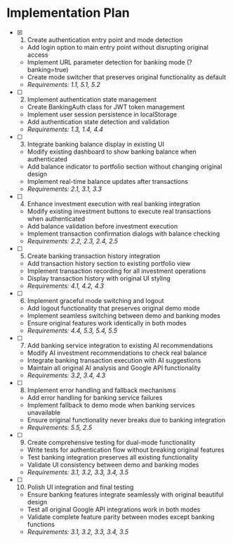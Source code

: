 # Implementation Plan

- [x] 1. Create authentication entry point and mode detection



  - Add login option to main entry point without disrupting original access
  - Implement URL parameter detection for banking mode (?banking=true)
  - Create mode switcher that preserves original functionality as default
  - _Requirements: 1.1, 5.1, 5.2_

- [ ] 2. Implement authentication state management
  - Create BankingAuth class for JWT token management
  - Implement user session persistence in localStorage
  - Add authentication state detection and validation
  - _Requirements: 1.3, 1.4, 4.4_

- [ ] 3. Integrate banking balance display in existing UI
  - Modify existing dashboard to show banking balance when authenticated
  - Add balance indicator to portfolio section without changing original design
  - Implement real-time balance updates after transactions
  - _Requirements: 2.1, 3.1, 3.3_

- [ ] 4. Enhance investment execution with real banking integration
  - Modify existing investment buttons to execute real transactions when authenticated
  - Add balance validation before investment execution
  - Implement transaction confirmation dialogs with balance checking
  - _Requirements: 2.2, 2.3, 2.4, 2.5_

- [ ] 5. Create banking transaction history integration
  - Add transaction history section to existing portfolio view
  - Implement transaction recording for all investment operations
  - Display transaction history with original UI styling
  - _Requirements: 4.1, 4.2, 4.3_

- [ ] 6. Implement graceful mode switching and logout
  - Add logout functionality that preserves original demo mode
  - Implement seamless switching between demo and banking modes
  - Ensure original features work identically in both modes
  - _Requirements: 4.4, 5.3, 5.4, 5.5_

- [ ] 7. Add banking service integration to existing AI recommendations
  - Modify AI investment recommendations to check real balance
  - Integrate banking transaction execution with AI suggestions
  - Maintain all original AI analysis and Google API functionality
  - _Requirements: 3.2, 3.4, 4.3_

- [ ] 8. Implement error handling and fallback mechanisms
  - Add error handling for banking service failures
  - Implement fallback to demo mode when banking services unavailable
  - Ensure original functionality never breaks due to banking integration
  - _Requirements: 5.5, 2.5_

- [ ] 9. Create comprehensive testing for dual-mode functionality
  - Write tests for authentication flow without breaking original features
  - Test banking integration preserves all existing functionality
  - Validate UI consistency between demo and banking modes
  - _Requirements: 3.1, 3.2, 3.3, 3.4, 3.5_

- [ ] 10. Polish UI integration and final testing
  - Ensure banking features integrate seamlessly with original beautiful design
  - Test all original Google API integrations work in both modes
  - Validate complete feature parity between modes except banking functions
  - _Requirements: 3.1, 3.2, 3.3, 3.4, 3.5_
